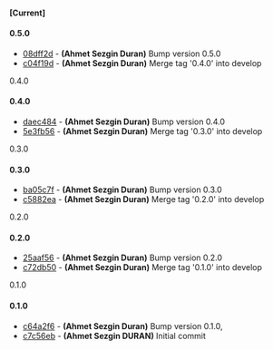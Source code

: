 
#### [Current]


#### 0.5.0
 * [08dff2d](../../commit/08dff2d) - __(Ahmet Sezgin Duran)__ Bump version 0.5.0
 * [c04f19d](../../commit/c04f19d) - __(Ahmet Sezgin Duran)__ Merge tag '0.4.0' into develop

0.4.0

#### 0.4.0
 * [daec484](../../commit/daec484) - __(Ahmet Sezgin Duran)__ Bump version 0.4.0
 * [5e3fb56](../../commit/5e3fb56) - __(Ahmet Sezgin Duran)__ Merge tag '0.3.0' into develop

0.3.0

#### 0.3.0
 * [ba05c7f](../../commit/ba05c7f) - __(Ahmet Sezgin Duran)__ Bump version 0.3.0
 * [c5882ea](../../commit/c5882ea) - __(Ahmet Sezgin Duran)__ Merge tag '0.2.0' into develop

0.2.0

#### 0.2.0
 * [25aaf56](../../commit/25aaf56) - __(Ahmet Sezgin Duran)__ Bump version 0.2.0
 * [c72db50](../../commit/c72db50) - __(Ahmet Sezgin Duran)__ Merge tag '0.1.0' into develop

0.1.0

#### 0.1.0
 * [c64a2f6](../../commit/c64a2f6) - __(Ahmet Sezgin Duran)__ Bump version 0.1.0,
 * [c7c56eb](../../commit/c7c56eb) - __(Ahmet Sezgin DURAN)__ Initial commit
